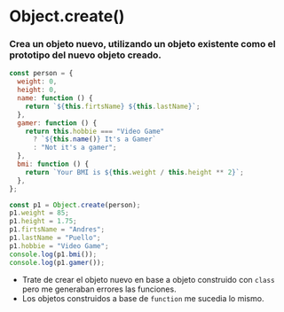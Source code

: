 # Object.create()

### Crea un objeto nuevo, utilizando un objeto existente como el prototipo del nuevo objeto creado.

```js
const person = {
  weight: 0,
  height: 0,
  name: function () {
    return `${this.firtsName} ${this.lastName}`;
  },
  gamer: function () {
    return this.hobbie === "Video Game"
      ? `${this.name()} It's a Gamer`
      : "Not it's a gamer";
  },
  bmi: function () {
    return `Your BMI is ${this.weight / this.height ** 2}`;
  },
};

const p1 = Object.create(person);
p1.weight = 85;
p1.height = 1.75;
p1.firtsName = "Andres";
p1.lastName = "Puello";
p1.hobbie = "Video Game";
console.log(p1.bmi());
console.log(p1.gamer());
```

- Trate de crear el objeto nuevo en base a objeto construido con `class` pero me generaban errores las funciones.
- Los objetos construidos a base de `function` me sucedia lo mismo.
